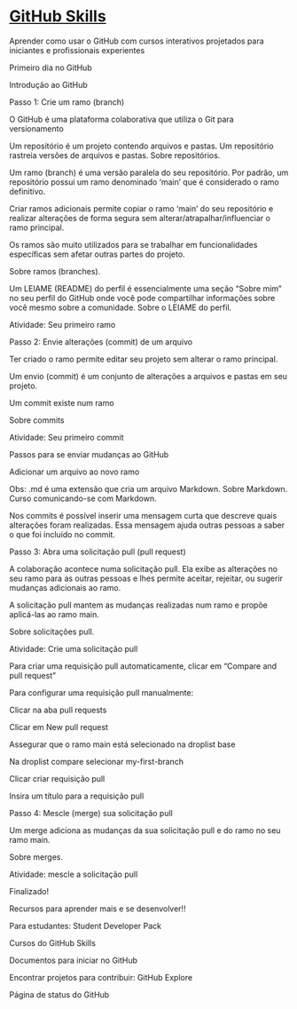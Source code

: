 # [GitHub Skills ](https://skills.github.com/)

Aprender como usar o GitHub com cursos interativos projetados para iniciantes e profissionais experientes 

Primeiro dia no GitHub 

Introdução ao GitHub 

Passo 1: Crie um ramo (branch) 

O GitHub é uma plataforma colaborativa que utiliza o Git para versionamento 

Um repositório é um projeto contendo arquivos e pastas. Um repositório rastreia versões de arquivos e pastas. Sobre repositórios. 

Um ramo (branch) é uma versão paralela do seu repositório. Por padrão, um repositório possui um ramo denominado ‘main’ que é considerado o ramo definitivo.  

Criar ramos adicionais permite copiar o ramo ‘main’ do seu repositório e realizar alterações de forma segura sem alterar/atrapalhar/influenciar o ramo principal. 

Os ramos são muito utilizados para se trabalhar em funcionalidades específicas sem afetar outras partes do projeto. 

Sobre ramos (branches). 

Um LEIAME (README) do perfil é essencialmente uma seção “Sobre mim” no seu perfil do GitHub onde você pode compartilhar informações sobre você mesmo sobre a comunidade. Sobre o LEIAME do perfil. 

Atividade: Seu primeiro ramo 

Passo 2: Envie alterações (commit) de um arquivo 

Ter criado o ramo permite editar seu projeto sem alterar o ramo principal. 

Um envio (commit) é um conjunto de alterações a arquivos e pastas em seu projeto. 

Um commit existe num ramo 

Sobre commits 

Atividade: Seu primeiro commit 

Passos para se enviar mudanças ao GitHub 

Adicionar um arquivo ao novo ramo 

Obs: .md é uma extensão que cria um arquivo Markdown. Sobre Markdown. Curso comunicando-se com Markdown. 

Nos commits é possível inserir uma mensagem curta que descreve quais alterações foram realizadas. Essa mensagem ajuda outras pessoas a saber o que foi incluído no commit.  

Passo 3: Abra uma solicitação pull (pull request) 

A colaboração acontece numa solicitação pull. Ela exibe as alterações no seu ramo para as outras pessoas e lhes permite aceitar, rejeitar, ou sugerir mudanças adicionais ao ramo.  

A solicitação pull mantem as mudanças realizadas num ramo e propõe aplicá-las ao ramo main. 

Sobre solicitações pull. 

Atividade: Crie uma solicitação pull 

Para criar uma requisição pull automaticamente, clicar em “Compare and pull request” 

Para configurar uma requisição pull manualmente: 

Clicar na aba pull requests 

Clicar em New pull request 

Assegurar que o ramo main está selecionado na droplist base 

Na droplist compare selecionar my-first-branch 

Clicar criar requisição pull 

Insira um título para a requisição pull 

Passo 4: Mescle (merge) sua solicitação pull 

Um merge adiciona as mudanças da sua solicitação pull e do ramo no seu ramo main.  

Sobre merges. 

Atividade: mescle a solicitação pull 

Finalizado! 

Recursos para aprender mais e se desenvolver!! 

Para estudantes: Student Developer Pack 

Cursos do GitHub Skills 

Documentos para iniciar no GitHub 

Encontrar projetos para contribuir: GitHub Explore 

Página de status do GitHub 
